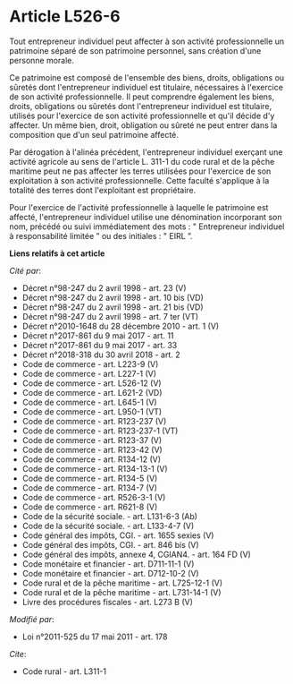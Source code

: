 # Article L526-6

Tout entrepreneur individuel peut affecter à son activité professionnelle un patrimoine séparé de son patrimoine personnel,
sans création d'une personne morale. 

Ce patrimoine est composé de l'ensemble des biens, droits, obligations ou sûretés dont l'entrepreneur individuel est
titulaire, nécessaires à l'exercice de son activité professionnelle. Il peut comprendre également les biens, droits,
obligations ou sûretés dont l'entrepreneur individuel est titulaire, utilisés pour l'exercice de son activité professionnelle
et qu'il décide d'y affecter. Un même bien, droit, obligation ou sûreté ne peut entrer dans la composition que d'un seul
patrimoine affecté. 

Par dérogation à l'alinéa précédent, l'entrepreneur individuel exerçant une activité agricole au sens de l'article L. 311-1
du code rural et de la pêche maritime peut ne pas affecter les terres utilisées pour l'exercice de son exploitation à son
activité professionnelle. Cette faculté s'applique à la totalité des terres dont l'exploitant est propriétaire. 

Pour l'exercice de l'activité professionnelle à laquelle le patrimoine est affecté, l'entrepreneur individuel utilise une
dénomination incorporant son nom, précédé ou suivi immédiatement des mots : " Entrepreneur individuel à responsabilité
limitée ” ou des initiales : " EIRL ”.

**Liens relatifs à cet article**

_Cité par_:

  - Décret n°98-247 du 2 avril 1998 - art. 23 (V)
  - Décret n°98-247 du 2 avril 1998 - art. 10 bis (VD)
  - Décret n°98-247 du 2 avril 1998 - art. 21 bis (VD)
  - Décret n°98-247 du 2 avril 1998 - art. 7 ter (VT)
  - Décret n°2010-1648 du 28 décembre 2010 - art. 1 (V)
  - Décret n°2017-861 du 9 mai 2017 - art. 11
  - Décret n°2017-861 du 9 mai 2017 - art. 33
  - Décret n°2018-318 du 30 avril 2018 - art. 2
  - Code de commerce - art. L223-9 (V)
  - Code de commerce - art. L227-1 (V)
  - Code de commerce - art. L526-12 (V)
  - Code de commerce - art. L621-2 (VD)
  - Code de commerce - art. L645-1 (V)
  - Code de commerce - art. L950-1 (VT)
  - Code de commerce - art. R123-237 (V)
  - Code de commerce - art. R123-237-1 (VT)
  - Code de commerce - art. R123-37 (V)
  - Code de commerce - art. R123-42 (V)
  - Code de commerce - art. R134-12 (V)
  - Code de commerce - art. R134-13-1 (V)
  - Code de commerce - art. R134-5 (V)
  - Code de commerce - art. R134-7 (V)
  - Code de commerce - art. R526-3-1 (V)
  - Code de commerce - art. R621-8 (V)
  - Code de la sécurité sociale. - art. L131-6-3 (Ab)
  - Code de la sécurité sociale. - art. L133-4-7 (V)
  - Code général des impôts, CGI. - art. 1655 sexies (V)
  - Code général des impôts, CGI. - art. 846 bis (V)
  - Code général des impôts, annexe 4, CGIAN4. - art. 164 FD (V)
  - Code monétaire et financier - art. D711-11-1 (V)
  - Code monétaire et financier - art. D712-10-2 (V)
  - Code rural et de la pêche maritime - art. L725-12-1 (V)
  - Code rural et de la pêche maritime - art. L731-14-1 (V)
  - Livre des procédures fiscales - art. L273 B (V)

_Modifié par_:

  - Loi n°2011-525 du 17 mai 2011 - art. 178

_Cite_:

  - Code rural - art. L311-1
